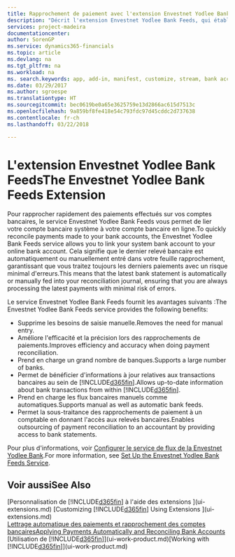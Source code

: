 ```yaml
---
title: Rapprochement de paiement avec l'extension Envestnet Yodlee Bank Feeds | Microsoft Docs
description: "Décrit l'extension Envestnet Yodlee Bank Feeds, qui établit des liaisons avec les comptes bancaires afin que vous puissiez rapidement rapprocher les paiements."
services: project-madeira
documentationcenter: 
author: SorenGP
ms.service: dynamics365-financials
ms.topic: article
ms.devlang: na
ms.tgt_pltfrm: na
ms.workload: na
ms. search.keywords: app, add-in, manifest, customize, stream, bank account link
ms.date: 03/29/2017
ms.author: sgroespe
ms.translationtype: HT
ms.sourcegitcommit: bec0619be0a65e3625759e13d2866ac615d7513c
ms.openlocfilehash: 9a859bf8fe418e54c793fdc97d45cddc2d737638
ms.contentlocale: fr-ch
ms.lasthandoff: 03/22/2018

---
```

# <a name="the-envestnet-yodlee-bank-feeds-extension"></a><span data-ttu-id="f5711-103">L'extension Envestnet Yodlee Bank Feeds</span><span class="sxs-lookup"><span data-stu-id="f5711-103">The Envestnet Yodlee Bank Feeds Extension</span></span>
<span data-ttu-id="f5711-104">Pour rapprocher rapidement des paiements effectués sur vos comptes bancaires, le service Envestnet Yodlee Bank Feeds vous permet de lier votre compte bancaire système à votre compte bancaire en ligne.</span><span class="sxs-lookup"><span data-stu-id="f5711-104">To quickly reconcile payments made to your bank accounts, the Envestnet Yodlee Bank Feeds service allows you to link your system bank account to your online bank account.</span></span> <span data-ttu-id="f5711-105">Cela signifie que le dernier relevé bancaire est automatiquement ou manuellement entré dans votre feuille rapprochement, garantissant que vous traitez toujours les derniers paiements avec un risque minimal d'erreurs.</span><span class="sxs-lookup"><span data-stu-id="f5711-105">This means that the latest bank statement is automatically or manually fed into your reconciliation journal, ensuring that you are always processing the latest payments with minimal risk of errors.</span></span>

<span data-ttu-id="f5711-106">Le service Envestnet Yodlee Bank Feeds fournit les avantages suivants :</span><span class="sxs-lookup"><span data-stu-id="f5711-106">The Envestnet Yodlee Bank Feeds service provides the following benefits:</span></span>

* <span data-ttu-id="f5711-107">Supprime les besoins de saisie manuelle.</span><span class="sxs-lookup"><span data-stu-id="f5711-107">Removes the need for manual entry.</span></span>
* <span data-ttu-id="f5711-108">Améliore l'efficacité et la précision lors des rapprochements de paiements.</span><span class="sxs-lookup"><span data-stu-id="f5711-108">Improves efficiency and accuracy when doing payment reconciliation.</span></span>
* <span data-ttu-id="f5711-109">Prend en charge un grand nombre de banques.</span><span class="sxs-lookup"><span data-stu-id="f5711-109">Supports a large number of banks.</span></span>
* <span data-ttu-id="f5711-110">Permet de bénéficier d'informations à jour relatives aux transactions bancaires au sein de [!INCLUDE[d365fin](includes/d365fin_md.md)].</span><span class="sxs-lookup"><span data-stu-id="f5711-110">Allows up-to-date information about bank transactions from within [!INCLUDE[d365fin](includes/d365fin_md.md)].</span></span>
* <span data-ttu-id="f5711-111">Prend en charge les flux bancaires manuels comme automatiques.</span><span class="sxs-lookup"><span data-stu-id="f5711-111">Supports manual as well as automatic bank feeds.</span></span>
* <span data-ttu-id="f5711-112">Permet la sous-traitance des rapprochements de paiement à un comptable en donnant l'accès aux relevés bancaires.</span><span class="sxs-lookup"><span data-stu-id="f5711-112">Enables outsourcing of payment reconciliation to an accountant by providing access to bank statements.</span></span>

<span data-ttu-id="f5711-113">Pour plus d'informations, voir [Configurer le service de flux de la Envestnet Yodlee Bank](bank-how-setup-bank-statement-service.md).</span><span class="sxs-lookup"><span data-stu-id="f5711-113">For more information, see [Set Up the Envestnet Yodlee Bank Feeds Service](bank-how-setup-bank-statement-service.md).</span></span>

## <a name="see-also"></a><span data-ttu-id="f5711-114">Voir aussi</span><span class="sxs-lookup"><span data-stu-id="f5711-114">See Also</span></span>
<span data-ttu-id="f5711-115">[Personnalisation de [!INCLUDE[d365fin](includes/d365fin_md.md)] à l'aide des extensions ](ui-extensions.md)  </span><span class="sxs-lookup"><span data-stu-id="f5711-115">[Customizing [!INCLUDE[d365fin](includes/d365fin_md.md)] Using Extensions ](ui-extensions.md)  </span></span>  
[<span data-ttu-id="f5711-116">Lettrage automatique des paiements et rapprochement des comptes bancaires</span><span class="sxs-lookup"><span data-stu-id="f5711-116">Applying Payments Automatically and Reconciling Bank Accounts</span></span>](receivables-apply-payments-auto-reconcile-bank-accounts.md)  
<span data-ttu-id="f5711-117">[Utilisation de [!INCLUDE[d365fin](includes/d365fin_md.md)]](ui-work-product.md)</span><span class="sxs-lookup"><span data-stu-id="f5711-117">[Working with [!INCLUDE[d365fin](includes/d365fin_md.md)]](ui-work-product.md)</span></span>

